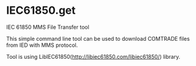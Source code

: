 # IEC61850.get
IEC 61850 MMS File Transfer tool


This simple command line tool can be used to download COMTRADE files from IED with MMS protocol. 

Tool is using LibIEC61850(http://libiec61850.com/libiec61850/) library.



